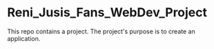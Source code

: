 # Reni_Jusis_Fans_WebDev_Project

This repo contains a project.
The project's purpose is to create an application.